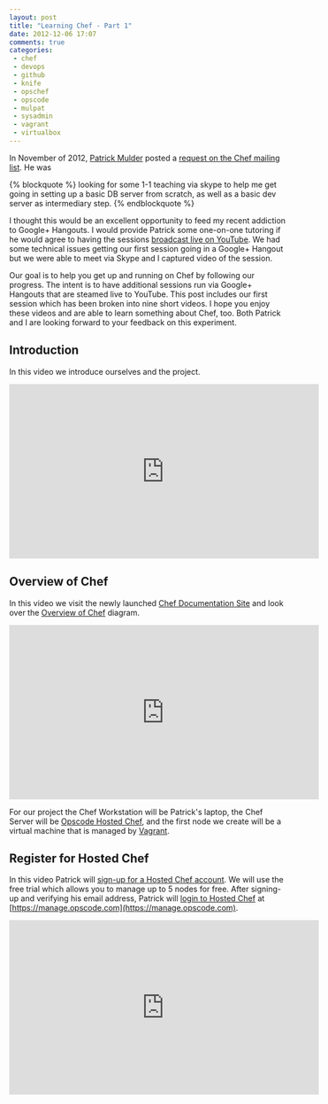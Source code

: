 ```yaml
---
layout: post
title: "Learning Chef - Part 1"
date: 2012-12-06 17:07
comments: true
categories: 
 - chef
 - devops
 - github
 - knife
 - opschef
 - opscode
 - mulpat
 - sysadmin
 - vagrant
 - virtualbox
---
```


In November of 2012, [Patrick Mulder](https://twitter.com/mulpat) posted a [request on the Chef mailing list](http://lists.opscode.com/sympa/arc/chef/2012-11/msg00389.html).  He was 

{% blockquote %}
looking for some 1-1 teaching via skype to help me get going in setting up a basic DB server from scratch, as well as a basic dev server as intermediary step.
{% endblockquote %}

I thought this would be an excellent opportunity to feed my recent addiction to Google+ Hangouts.  I would provide Patrick some one-on-one tutoring if he would agree to having the sessions [broadcast live on YouTube](http://www.youtube.com/watch?v=l7-nAHdplD4&list=PLKK5zTDXqzFM53J6-rikDrqbbY0Pu-9SP).  We had some technical issues getting our first session going in a Google+ Hangout but we were able to meet via Skype and I captured video of the session.  

Our goal is to help you get up and running on Chef by following our progress.  The intent is to have additional sessions run via Google+ Hangouts that are steamed live to YouTube.  This post includes our first session which has been broken into nine short videos.  I hope you enjoy these videos and are able to learn something about Chef, too.  Both Patrick and I are looking forward to your feedback on this experiment.

## Introduction

In this video we introduce ourselves and the project.

<iframe width="560" height="315" src="http://www.youtube.com/embed/l7-nAHdplD4?list=PLKK5zTDXqzFM53J6-rikDrqbbY0Pu-9SP&amp;hl=en_US" frameborder="0" allowfullscreen></iframe>

## Overview of Chef

In this video we visit the newly launched [Chef Documentation Site](http://docs.opscode.com) and look over the [Overview of Chef](http://docs.opscode.com/chef_overview.html) diagram.

<iframe width="560" height="315" src="http://www.youtube.com/embed/2BCNpHNZzy8?list=PLKK5zTDXqzFM53J6-rikDrqbbY0Pu-9SP&amp;hl=en_US" frameborder="0" allowfullscreen></iframe>

For our project the Chef Workstation will be Patrick's laptop, the Chef Server will be [Opscode Hosted Chef](http://www.opscode.com/hosted-chef/), and the first node we create will be a virtual machine that is managed by [Vagrant](http://vagrantup.com).

## Register for Hosted Chef

In this video Patrick will [sign-up for a Hosted Chef account](http://www.opscode.com/hosted-chef/). We will use the free trial which allows you to manage up to 5 nodes for free.  After signing-up and verifying his email address, Patrick will [login to Hosted Chef](https://manage.opscode.com) at [https://manage.opscode.com](https://manage.opscode.com).

<iframe width="560" height="315" src="http://www.youtube.com/embed/7n_mwo9-pIA?list=PLKK5zTDXqzFM53J6-rikDrqbbY0Pu-9SP&amp;hl=en_US" frameborder="0" allowfullscreen></iframe>
